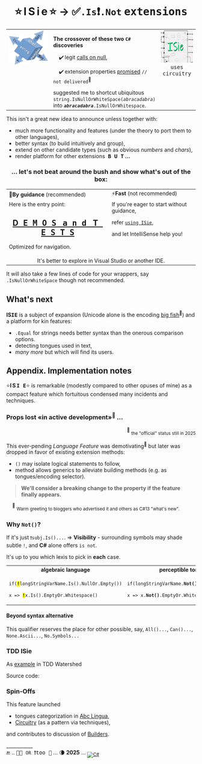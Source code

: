 <h1 align="center">⭐&thinsp;I&thinsp;S&thinsp;i&thinsp;e&thinsp;⭐ &rarr; ✅<code>.Is</code>❗<code><samp>.Not</samp></code> <samp>extensions</samp></h1>

<table><tr valign="top"><td width="25%"><picture><img src="../../../_rsc/img/ISie.jpg" alt="&nbsp;&nbsp;I&thinsp;S&thinsp;i&thinsp;e&nbsp;&nbsp;extensions"/></picture></td><td>
<p><b>The crossover of these two <code>C#</code> discoveries</b></p>
<div>&nbsp;&nbsp;&nbsp;&nbsp;✔️&thinsp;legit <a href="../../../frames/README+/calls_on_null.md">calls on null</a>,</div>
<p>&nbsp;&nbsp;&nbsp;&nbsp;✔️&thinsp;extension properties <a href="https://github.com/dotnet/roslyn/issues/11159">promised</a> <code>// not delivered</code><sup>📨</sup></p>
<div>suggested me to shortcut ubiquitous <code>string.IsNullOrWhiteSpace(<i>abracadabra</i>)</code> into <code><i><b>abracadabra</b></i>.IsNullOrWhitespace</code>.</div>
</td><td width="20%"><picture><img width="250px" src="../../../_rsc/img/_nav/tiles/ISieCircuitry_200px.jpg" alt="&nbsp;&nbsp;I&thinsp;S&thinsp;i&thinsp;e&nbsp;&nbsp;extensions"/></picture><br />
  <div align="center"><samp>uses circuitry</samp></div></td></tr></table>

This isn't a great new idea to announce unless together with:

+ much more functionality and features (under the theory to port them to other languages),
+ better syntax (to build intuitively and group),
+ extend on other candidate types (such as obvious _numbers_ and _chars_),
+ render platform for other extensions&nbsp;&nbsp;**<samp>B&thinsp;U&thinsp;T</samp> ...**

<h3 align="center">... let's not beat around the bush and show what's out of the box:</h3>

<table align="center"><tr></tr><tr><td>🧪<b>By guidance</b> (recommended)</td><td>⚡<b>Fast</b> (not recommended)</td></tr>
  <tr valign="top"><td>
  <div>Here is the entry point:</div>
  <h2 align="center"><a href="../../../../src/TuttiFrutti/ISieTests/BuiltinTypes">D<samp>&thinsp;E&thinsp;M&thinsp;O&thinsp;S</samp>&nbsp;&nbsp;&nbsp;<samp>a&thinsp;n&thinsp;d</samp>&nbsp;&nbsp;&nbsp;T<samp>&thinsp;E&thinsp;S&thinsp;T&thinsp;S</samp></a></h2>
  <p>Optimized for navigation.</p>
  </td><td>
    <div>If you're eager to start without guidance,</div>
  <p>refer <a href="../../../../src/TuttiFrutti/ISie"><code>using ISie</code></a>,</p>
  <p>and let IntelliSense help you!</p>

  </td></tr><tr><td colspan="2" align="center">It's better to explore in Visual Studio or another IDE.</td></tr></table>

It will also take a few lines of code for your wrappers, say `.IsNullOrWhiteSpace` though not recommended.

## What's next

**IS<samp>IE</samp>** is a subject of expansion (Unicode alone is the encoding [big fish](https://www.unicode.org/glossary/)<sup>🔗</sup>) and a platform for kin features:

+ `.Equal` for strings needs better syntax than the onerous comparison options. 
+ detecting tongues used in text,
+ _many more_ but which will find its users.

## Appendix. Implementation notes

⭐<b>I&thinsp;S&thinsp;<samp>I&thinsp;E</samp></b>⭐ is remarkable (modestly compared to other opuses of mine) as a compact feature which fortuitous condensed many incidents and techniques.

### Props lost «in active development»<sup>📨</sup> ... 

<p align="right"><sup>📨</sup> <sub>the "official" status still in 2025</sub></p>

This ever-pending _Language Feature_ was demotivating<sup>🙋</sup> but later was dropped in favor of existing extension methods:

+ `()` may isolate logical statements to follow,
+ method allows generics to alleviate building methods (e.g. as tongues/encoding selector).

> **We'll consider a breaking change to the property if the feature finally appears.**

&nbsp;&nbsp;&nbsp;&nbsp;<sup>🙋</sup> <sub>Warm greeting to bloggers who advertised it and others as C#13 "what's new".</sub> 

### Why `Not()`?

If it's just <code>❗subj.Is()...</code>. &rArr; **Visibility** - surrounding symbols may shade subtle `!`, and **C#** alone offers `is not`. 

It's up to you which lexis to pick in **each** case.

<table><tr><td align="center"><b>algebraic language</b></td><td align="center"><b>perceptible tongue</b></td></tr><tr><td>
<p><code>if(<mark><b>!</b></mark>longStringVarName.Is().NullOr.Empty())</code></p>
<p><code>x => <mark><b>!</b></mark>x.Is().EmptyOr.Whitespace()</code></td></p>
<td>
<p><code>if(longStringVarName.<b>Not()</b>.NullOr.Empty())</code></p>
<p><code>x => x.<b>Not()</b>.EmptyOr.Whitespace()</code></p>
</td></tr></table>

#### Beyond syntax alternative

This qualifier reserves the place for other possible, say, `All()...`, `Can()...`, `None.Ascii...`, `No.Symbols...`  

### TDD ISie

As [example](https://github.com/Kyriosity/read-write/blob/main/README+/software/tests/asDrive/README+/TDD-Watershed/README.md#TDD-ISie) in TDD Watershed

Source code:

### Spin-Offs

This feature launched 

+ tongues categorization in [Abc Lingua](../../../../src/TuttiFrutti/Abc/Lingua),
+ [Circuitry](../../../techniques/README+/circuitry) (as a pattern via techniques),

and contributes to discussion of [Builders](../../../techniques/README+/builders).

\___________\
🔚 .. <samp>🐝🐝 <code>OR</code> ❗too 🐝</samp> ... 🌘 **2025** ... <sub>[![C#](https://custom-icon-badges.demolab.com/badge/C%23-but_for_all-orangered.svg?logo=cshrp&logoColor=white&color=turquose)](#)</sub>
